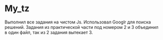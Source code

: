 # My_tz
Выполнил все задания на чистом  Js.
Использовал  Googlr для поиска решений.
Задания из практической части  под номером 2 и 3 объединил в один файл, так из 2 задания вытекает 3.
